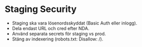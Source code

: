 # Staging Security

- Staging ska vara lösenordsskyddat (Basic Auth eller inlogg).
- Dela endast URL och cred efter NDA.
- Använd separata secrets för staging vs prod.
- Stäng av indexering (robots.txt: Disallow: /).
